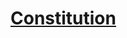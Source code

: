 ﻿---
!LinkItem
Link: abilities_constitution_hd.md
NameLink: <!--NameLink-->[Constitution](hd_abilities_constitution.md)<!--/NameLink-->
Id: abilities_hd.md#constitution
ParentLink: abilities_hd.md#utiliser-les-caractéristiques
Name: Constitution
ParentName: Utiliser les caractéristiques
---




# [Constitution](hd_abilities_constitution.md)



